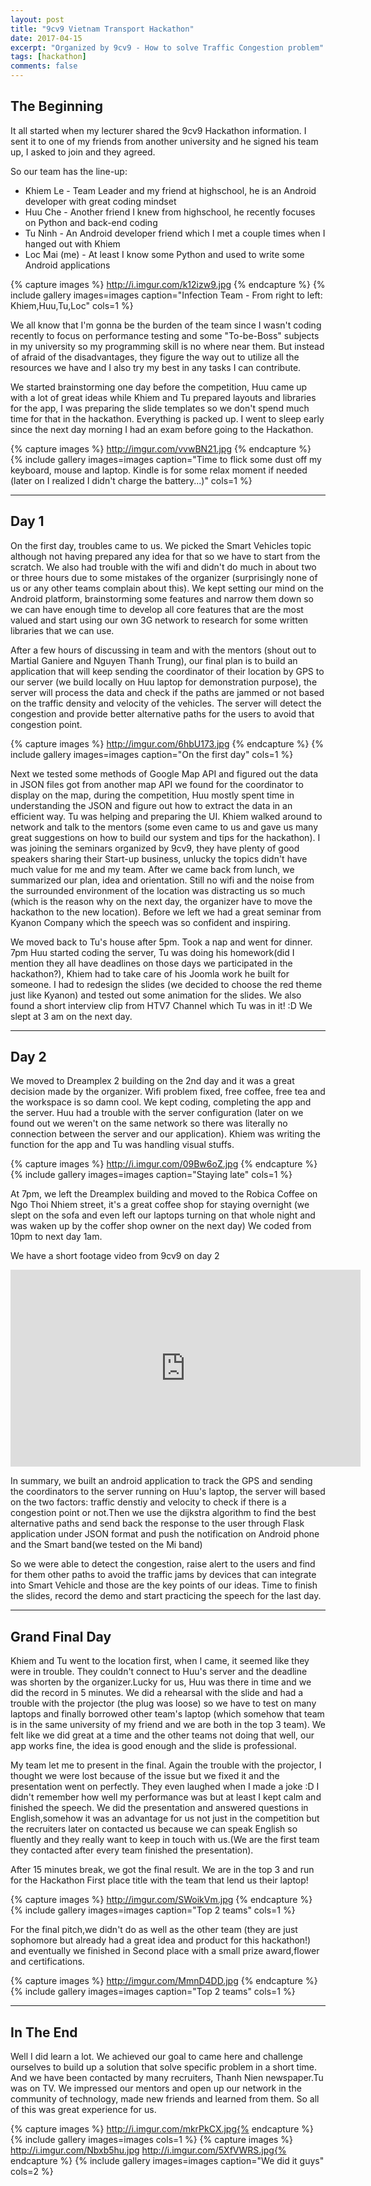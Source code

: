 ```yaml
---
layout: post
title: "9cv9 Vietnam Transport Hackathon"
date: 2017-04-15
excerpt: "Organized by 9cv9 - How to solve Traffic Congestion problem"
tags: [hackathon]
comments: false
---
```


## The Beginning

It all started when my lecturer shared the 9cv9 Hackathon information. I sent it to one of my friends from another university and he signed his team up, I asked to join and they agreed. 

So our team has the line-up:
* Khiem Le - Team Leader and my friend at highschool, he is an Android developer with great coding mindset
* Huu Che - Another friend I knew from highschool, he recently focuses on Python and back-end coding
* Tu Ninh - An Android developer friend which I met a couple times when I hanged out with Khiem
* Loc Mai (me) - At least I know some Python and used to write some Android applications

{% capture images %}
http://i.imgur.com/k12izw9.jpg
{% endcapture %}
{% include gallery images=images caption="Infection Team - From right to left: Khiem,Huu,Tu,Loc" cols=1 %}

We all know that I'm gonna be the burden of the team since I wasn't coding recently to focus on performance testing and some "To-be-Boss" subjects in my university so my programming skill is no where near them. But instead of afraid of the disadvantages, they figure the way out to utilize all the resources we have and I also try my best in any tasks I can contribute. 

We started brainstorming one day before the competition, Huu came up with a lot of great ideas while Khiem and Tu prepared layouts and libraries for the app, I was preparing the slide templates so we don't spend much time for that in the hackathon. Everything is packed up. I went to sleep early since the next day morning I had an exam before going to the Hackathon.

{% capture images %}
http://imgur.com/vvwBN21.jpg
{% endcapture %}
{% include gallery images=images caption="Time to flick some dust off my keyboard, mouse and laptop. Kindle is for some relax moment if needed (later on I realized I didn't charge the battery...)" cols=1 %}

---
## Day 1

On the first day, troubles came to us. We picked the Smart Vehicles topic although not having prepared any idea for that so we have to start from the scratch. We also had trouble with the wifi and didn't do much in about two or three hours due to some mistakes of the organizer (surprisingly none of us or any other teams complain about this). We kept setting our mind on the Android platform, brainstorming some features and narrow them down so we can have enough time to develop all core features that are the most valued and start using our own 3G network to research for some written libraries that we can use.

After a few hours of discussing in team and with the mentors (shout out to Martial Ganiere and Nguyen Thanh Trung), our final plan is to build an application that will keep sending the coordinator of their location by GPS to our server (we build locally on Huu laptop for demonstration purpose), the server will process the data and check if the paths are jammed or not based on the traffic density and velocity of the vehicles. The server will detect the congestion and provide better alternative paths for the users to avoid that congestion point.

{% capture images %}
http://imgur.com/6hbU173.jpg
{% endcapture %}
{% include gallery images=images caption="On the first day" cols=1 %}

Next we tested some methods of Google Map API and figured out the data in JSON files got from another map API we found for the coordinator to display on the map, during the competition, Huu mostly spent time in understanding the JSON and figure out how to extract the data in an efficient way. Tu was helping and preparing the UI. Khiem walked around to network and talk to the mentors (some even came to us and gave us many great suggestions on how to build our system and tips for the hackathon). I was joining the seminars organized by 9cv9, they have plenty of good speakers sharing their Start-up business, unlucky the topics didn't have much value for me and my team. After we came back from lunch, we summarized our plan, idea and orientation. Still no wifi and the noise from the surrounded environment of the location was distracting us so much (which is the reason why on the next day, the organizer have to move the hackathon to the new location). Before we left we had a great seminar from Kyanon Company which the speech was so confident and inspiring. 

We moved back to Tu's house after 5pm. Took a nap and went for dinner. 7pm Huu started coding the server, Tu was doing his homework(did I mention they all have deadlines on those days we participated in the hackathon?), Khiem had to take care of his Joomla work he built for someone. I had to redesign the slides (we decided to choose the red theme just like Kyanon) and tested out some animation for the slides. We also found a short interview clip from HTV7 Channel which Tu was in it! :D
We slept at 3 am on the next day.

---
## Day 2

We moved to Dreamplex 2 building on the 2nd day and it was a great decision made by the organizer. Wifi problem fixed, free coffee, free tea and the workspace is so damn cool. We kept coding, completing the app and the server. Huu had a trouble with the server configuration (later on we found out we weren't on the same network so there was literally no connection between the server and our application). Khiem was writing the function for the app and Tu was handling visual stuffs.

{% capture images %}
http://i.imgur.com/09Bw6oZ.jpg
{% endcapture %}
{% include gallery images=images caption="Staying late" cols=1 %}

At 7pm, we left the Dreamplex building and moved to the Robica Coffee on Ngo Thoi Nhiem street, it's a great coffee shop for staying overnight (we slept on the sofa and even left our laptops turning on that whole night and was waken up by the coffer shop owner on the next day) We coded from 10pm to next day 1am.

We have a short footage video from 9cv9 on day 2
<iframe width="560" height="315" src="https://www.youtube.com/embed/MKWB9TM6TRw" frameborder="0"> </iframe>

In summary, we built an android application to track the GPS and sending the coordinators to the server running on Huu's laptop, the server will based on the two factors: traffic denstiy and velocity to check if there is a congestion point or not.Then we use the dijkstra algorithm to find the best alternative paths and send back the response to the user through Flask application under JSON format and push the notification on Android phone and the Smart band(we tested on the Mi band)

So we were able to detect the congestion, raise alert to the users and find for them other paths to avoid the traffic jams by devices that can integrate into Smart Vehicle and those are the key points of our ideas. Time to finish the slides, record the demo and start practicing the speech for the last day.

---
## Grand Final Day

Khiem and Tu went to the location first, when I came, it seemed like they were in trouble. They couldn't connect to Huu's server and the deadline was shorten by the organizer.Lucky for us, Huu was there in time and we did the record in 5 minutes. We did a rehearsal with the slide and had a trouble with the projector (the plug was loose) so we have to test on many laptops and finally borrowed other team's laptop (which somehow that team is in the same university of my friend and we are both in the top 3 team). We felt like we did great at a time and the other teams not doing that well, our app works fine, the idea is good enough and the slide is professional.

My team let me to present in the final. Again the trouble with the projector, I thought we were lost because of the issue but we fixed it and the presentation went on perfectly. They even laughed when I made a joke :D I didn't remember how well my performance was but at least I kept calm and finished the speech.
We did the presentation and answered questions in English,somehow it was an advantage for us not just in the competition but the recruiters later on contacted us because we can speak English so fluently and they really want to keep in touch with us.(We are the first team they contacted after every team finished the presentation).

After 15 minutes break, we got the final result. We are in the top 3 and run for the Hackathon First place title with the team that lend us their laptop!

{% capture images %}
http://imgur.com/SWoikVm.jpg
{% endcapture %}
{% include gallery images=images caption="Top 2 teams" cols=1 %}

For the final pitch,we didn't do as well as the other team (they are just sophomore but already had a great idea and product for this hackathon!) and eventually we finished in Second place with a small prize award,flower and certifications.

{% capture images %}
http://imgur.com/MmnD4DD.jpg
{% endcapture %}
{% include gallery images=images caption="Top 2 teams" cols=1 %}

---
## In The End

Well I did learn a lot. We achieved our goal to came here and challenge ourselves to build up a solution that solve specific problem in a short time.
And we have been contacted by many recruiters, Thanh Nien newspaper.Tu was on TV. We impressed our mentors and open up our network in the community of technology, made new friends and learned from them. So all of this was great experience for us.


{% capture images %}
http://i.imgur.com/mkrPkCX.jpg{% endcapture %}
{% include gallery images=images cols=1 %}
{% capture images %}
http://i.imgur.com/Nbxb5hu.jpg
http://i.imgur.com/5XfVWRS.jpg{% endcapture %}
{% include gallery images=images caption="We did it guys" cols=2 %}
